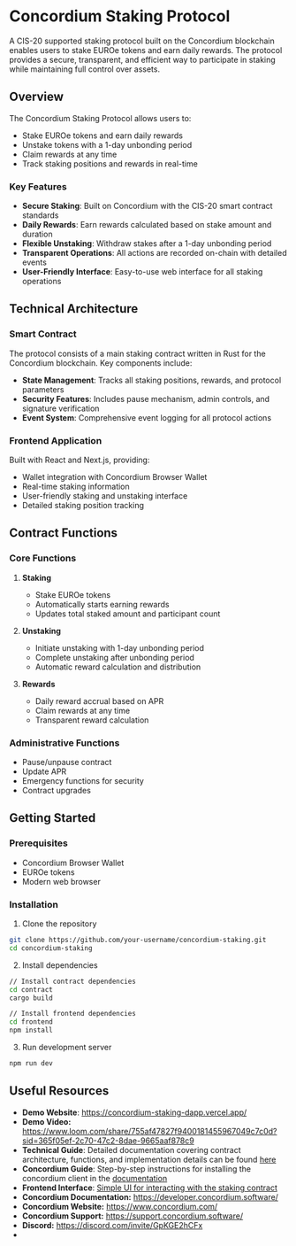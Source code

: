 # Concordium Staking Protocol

A CIS-20 supported staking protocol built on the Concordium blockchain enables users to stake EUROe tokens and earn daily rewards. The protocol provides a secure, transparent, and efficient way to participate in staking while maintaining full control over assets.

## Overview

The Concordium Staking Protocol allows users to:
- Stake EUROe tokens and earn daily rewards
- Unstake tokens with a 1-day unbonding period
- Claim rewards at any time
- Track staking positions and rewards in real-time

### Key Features

- **Secure Staking**: Built on Concordium with the CIS-20 smart contract standards
- **Daily Rewards**: Earn rewards calculated based on stake amount and duration
- **Flexible Unstaking**: Withdraw stakes after a 1-day unbonding period
- **Transparent Operations**: All actions are recorded on-chain with detailed events
- **User-Friendly Interface**: Easy-to-use web interface for all staking operations

## Technical Architecture

### Smart Contract

The protocol consists of a main staking contract written in Rust for the Concordium blockchain. Key components include:

- **State Management**: Tracks all staking positions, rewards, and protocol parameters
- **Security Features**: Includes pause mechanism, admin controls, and signature verification
- **Event System**: Comprehensive event logging for all protocol actions

### Frontend Application

Built with React and Next.js, providing:
- Wallet integration with Concordium Browser Wallet
- Real-time staking information
- User-friendly staking and unstaking interface
- Detailed staking position tracking

## Contract Functions

### Core Functions

1. **Staking**
   - Stake EUROe tokens
   - Automatically starts earning rewards
   - Updates total staked amount and participant count

2. **Unstaking**
   - Initiate unstaking with 1-day unbonding period
   - Complete unstaking after unbonding period
   - Automatic reward calculation and distribution

3. **Rewards**
   - Daily reward accrual based on APR
   - Claim rewards at any time
   - Transparent reward calculation

### Administrative Functions

- Pause/unpause contract
- Update APR
- Emergency functions for security
- Contract upgrades

## Getting Started

### Prerequisites

- Concordium Browser Wallet
- EUROe tokens
- Modern web browser

### Installation

1. Clone the repository
```bash
git clone https://github.com/your-username/concordium-staking.git
cd concordium-staking
```
2. Install dependencies
```bash
// Install contract dependencies
cd contract
cargo build

// Install frontend dependencies
cd frontend
npm install
```
3.  Run development server
```bash
npm run dev
```

## Useful Resources

- **Demo Website**: https://concordium-staking-dapp.vercel.app/ 
- **Demo Video:** https://www.loom.com/share/755af47827f9400181455967049c7c0d?sid=365f05ef-2c70-47c2-8dae-9665aaf878c9
- **Technical Guide**: Detailed documentation covering contract architecture, functions, and implementation details can be found [here](https://donatusprince.medium.com/a-developers-guide-to-building-a-fullstack-staking-dapp-on-the-concordium-blockchain-e5b67d5530ea)
- **Concordium Guide**: Step-by-step instructions for installing the concordium client in the [documentation](https://developer.concordium.software/en/mainnet/smart-contracts/guides/setup-tools.html)
- **Frontend Interface**: [Simple UI for interacting with the staking contract](https://concordium-staking-dapp.vercel.app/)
- **Concordium Documentation:** https://developer.concordium.software/
- **Concordium Website:** https://www.concordium.com/
- **Concordium Support:** https://support.concordium.software/
- **Discord:** https://discord.com/invite/GpKGE2hCFx
- 
